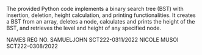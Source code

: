 The provided Python code implements a binary search tree (BST) with insertion, deletion, height calculation, and printing functionalities. It creates a BST from an array, deletes a node, calculates and prints the height of the BST, and retrieves the level and height of any specified node.

NAMES                  REG NO.
SAMUELJOHN      SCT222-0311/2022
NICOLE MUSOI    SCT222-0308/2022
